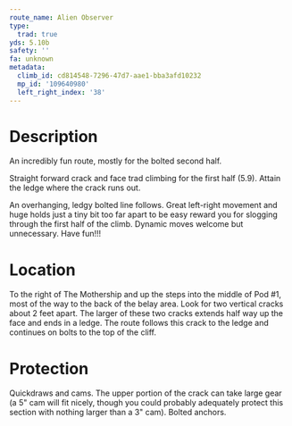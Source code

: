 ```yaml
---
route_name: Alien Observer
type:
  trad: true
yds: 5.10b
safety: ''
fa: unknown
metadata:
  climb_id: cd814548-7296-47d7-aae1-bba3afd10232
  mp_id: '109640980'
  left_right_index: '38'
---
```

# Description
An incredibly fun route, mostly for the bolted second half.

Straight forward crack and face trad climbing for the first half (5.9).  Attain the ledge where the crack runs out.

An overhanging, ledgy bolted line follows.  Great left-right movement and huge holds just a tiny bit too far apart to be easy reward you for slogging through the first half of the climb.  Dynamic moves welcome but unnecessary.  Have fun!!!

# Location
To the right of The Mothership and up the steps into the middle of Pod #1, most of the way to the back of the belay area.  Look for two vertical cracks about 2 feet apart.  The larger of these two cracks extends half way up the face and ends in a ledge.  The route follows this crack to the ledge and continues on bolts to the top of the cliff.

# Protection
Quickdraws and cams.  The upper portion of the crack can take large gear (a 5" cam will fit nicely, though you could probably adequately protect this section with nothing larger than a 3" cam).  Bolted anchors.
